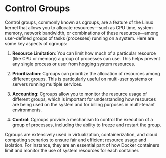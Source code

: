 # Control Groups

Control groups, commonly known as cgroups, are a feature of the Linux kernel that allows you to allocate resources—such as CPU time, system memory, network bandwidth, or combinations of these resources—among user-defined groups of tasks (processes) running on a system. Here are some key aspects of cgroups:

1. **Resource Limitation**: You can limit how much of a particular resource (like CPU or memory) a group of processes can use. This helps prevent any single process or user from hogging system resources.

2. **Prioritization**: Cgroups can prioritize the allocation of resources among different groups. This is particularly useful on multi-user systems or servers running multiple services.

3. **Accounting**: Cgroups allow you to monitor the resource usage of different groups, which is important for understanding how resources are being used on the system and for billing purposes in multi-tenant environments.

4. **Control**: Cgroups provide a mechanism to control the execution of a group of processes, including the ability to freeze and restart the group.

Cgroups are extensively used in virtualization, containerization, and cloud computing scenarios to ensure fair and efficient resource usage and isolation. For instance, they are an essential part of how Docker containers limit and monitor the use of system resources for each container.
